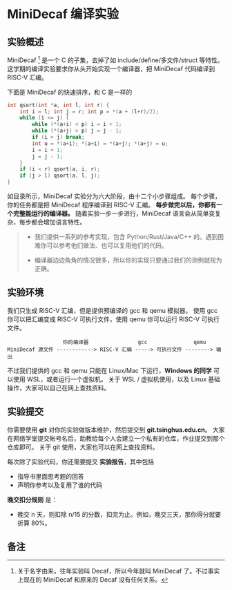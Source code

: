 # MiniDecaf 编译实验

## 实验概述
MiniDecaf [^1] 是一个 C 的子集，去掉了如 include/define/多文件/struct 等特性。
这学期的编译实验要求你从头开始实现一个编译器，把 MiniDecaf 代码编译到 RISC-V 汇编。

下面是 MiniDecaf 的快速排序，和 C 是一样的
```c
int qsort(int *a, int l, int r) {
    int i = l; int j = r; int p = *(a + (l+r)/2);
    while (i <= j) {
        while (*(a+i) < p) i = i + 1;
        while (*(a+j) > p) j = j - 1;
        if (i > j) break;
        int u = *(a+i); *(a+i) = *(a+j); *(a+j) = u;
        i = i + 1;
        j = j - 1;
    }
    if (i < r) qsort(a, i, r);
    if (j > l) qsort(a, l, j);
}
```

如目录所示，MiniDecaf 实验分为六大阶段，由十二个小步骤组成。
每个步骤，你的任务都是把 MiniDecaf 程序编译到 RISC-V 汇编。
**每步做完以后，你都有一个完整能运行的编译器。**
随着实验一步一步进行，MiniDecaf 语言会从简单变复杂，每步都会增加语言特性。

> * 我们提供一系列的参考实现，包含 Python/Rust/Java/C++ 的。遇到困难你可以参考他们做法、也可以复用他们的代码。
>
> * 编译器边边角角的情况很多，所以你的实现只要通过我们的测例就视为正确。


## 实验环境
我们只生成 RISC-V 汇编，但是提供预编译的 gcc 和 qemu 模拟器。
使用 gcc 你可以把汇编变成 RISC-V 可执行文件，使用 qemu 你可以运行 RISC-V 可执行文件。

```
                  你的编译器                gcc               qemu
MiniDecaf 源文件 ------------> RISC-V 汇编 -----> 可执行文件 --------> 输出
```

不过我们提供的 gcc 和 qemu 只能在 Linux/Mac 下运行，**Windows 的同学** 可以使用 WSL，或者运行一个虚拟机。
关于 WSL / 虚拟机使用，以及 Linux 基础操作，大家可以自己在网上查找资料。


## 实验提交
你需要使用 **git** 对你的实验做版本维护，然后提交到 **git.tsinghua.edu.cn**。
大家在网络学堂提交帐号名后，助教给每个人会建立一个私有的仓库，作业提交到那个仓库即可。
关于 git 使用，大家也可以在网上查找资料。

每次除了实验代码，你还需要提交 **实验报告**，其中包括
* 指导书里面思考题的回答
* 声明你参考以及复用了谁的代码

**晚交扣分规则** 是：
* 晚交 n 天，则扣除 n/15 的分数，扣完为止。例如，晚交三天，那你得分就要折算 80%。


## 备注
[^1]: 关于名字由来，往年实验叫 Decaf，所以今年就叫 MiniDecaf 了。不过事实上现在的 MiniDecaf 和原来的 Decaf 没有任何关系。
